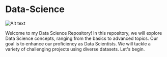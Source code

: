 # Data-Science
![Alt text]([URL](https://www.google.com/url?sa=i&url=https%3A%2F%2Fmedium.com%2F%40Orcanintell%2Fwhy-is-data-science-so-exciting-de187dcc02c4&psig=AOvVaw31QAdlyTjAS_AurTyeHkHo&ust=1694259100355000&source=images&cd=vfe&opi=89978449&ved=0CBAQjRxqFwoTCLCBnpb1moEDFQAAAAAdAAAAABAD))

Welcome to my Data Science Repository! In this repository, we will explore Data Science concepts, ranging from the basics to advanced topics. Our ‎goal is to enhance our proficiency as Data Scientists. We will tackle a variety of challenging projects using ‎diverse datasets. Let's begin.

